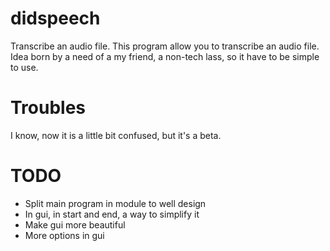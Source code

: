 # didspeech
Transcribe an audio file.
This program allow you to transcribe an audio file.
Idea born by a need of a my friend, a non-tech lass, so it have to be simple to use.

# Troubles
I know, now it is a little bit confused, but it's a beta.

# TODO
- Split main program in module to well design
- In gui, in start and end, a way to simplify it
- Make gui more beautiful
- More options in gui

